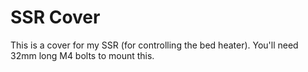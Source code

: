 # SSR Cover

This is a cover for my SSR (for controlling the bed heater).  You'll need 32mm long M4 bolts to mount this.
